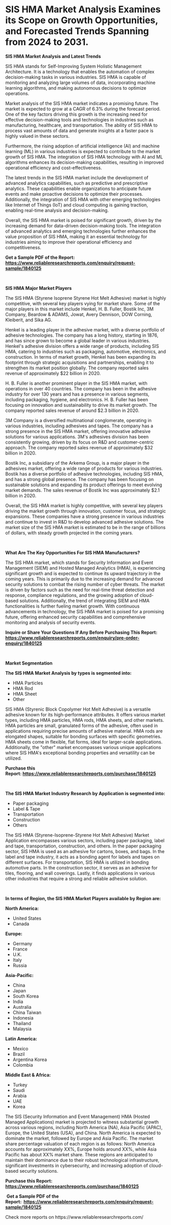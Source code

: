 <p><h1>SIS HMA Market Analysis Examines its Scope on Growth Opportunities, and Forecasted Trends Spanning from 2024 to 2031.</h1></p><p><strong>SIS HMA Market Analysis and Latest Trends</strong></p>
<p><p>SIS HMA stands for Self-Improving System Holistic Management Architecture. It is a technology that enables the automation of complex decision-making tasks in various industries. SIS HMA is capable of monitoring and analyzing large volumes of data, incorporating machine learning algorithms, and making autonomous decisions to optimize operations.</p><p>Market analysis of the SIS HMA market indicates a promising future. The market is expected to grow at a CAGR of 6.3% during the forecast period. One of the key factors driving this growth is the increasing need for effective decision-making tools and technologies in industries such as manufacturing, healthcare, and transportation. The ability of SIS HMA to process vast amounts of data and generate insights at a faster pace is highly valued in these sectors.</p><p>Furthermore, the rising adoption of artificial intelligence (AI) and machine learning (ML) in various industries is expected to contribute to the market growth of SIS HMA. The integration of SIS HMA technology with AI and ML algorithms enhances its decision-making capabilities, resulting in improved operational efficiency and cost-effectiveness.</p><p>The latest trends in the SIS HMA market include the development of advanced analytics capabilities, such as predictive and prescriptive analytics. These capabilities enable organizations to anticipate future events and make proactive decisions to optimize their processes. Additionally, the integration of SIS HMA with other emerging technologies like Internet of Things (IoT) and cloud computing is gaining traction, enabling real-time analysis and decision-making.</p><p>Overall, the SIS HMA market is poised for significant growth, driven by the increasing demand for data-driven decision-making tools. The integration of advanced analytics and emerging technologies further enhances the value proposition of SIS HMA, making it an essential technology for industries aiming to improve their operational efficiency and competitiveness.</p></p>
<p><strong>Get a Sample PDF of the Report:&nbsp; <a href="https://www.reliableresearchreports.com/enquiry/request-sample/1840125">https://www.reliableresearchreports.com/enquiry/request-sample/1840125</a></strong></p>
<p>&nbsp;</p>
<p><strong>SIS HMA Major Market Players</strong></p>
<p><p>The SIS HMA (Styrene Isoprene Styrene Hot Melt Adhesive) market is highly competitive, with several key players vying for market share. Some of the major players in this market include Henkel, H. B. Fuller, Bostik Inc, 3M Company, Beardow & ADAMS, Jowat, Avery Dennison, DOW Corning, Kleiberit, and Sika AG.</p><p>Henkel is a leading player in the adhesive market, with a diverse portfolio of adhesive technologies. The company has a long history, starting in 1876, and has since grown to become a global leader in various industries. Henkel's adhesive division offers a wide range of products, including SIS HMA, catering to industries such as packaging, automotive, electronics, and construction. In terms of market growth, Henkel has been expanding its footprint through strategic acquisitions and partnerships, enabling it to strengthen its market position globally. The company reported sales revenue of approximately $22 billion in 2020.</p><p>H. B. Fuller is another prominent player in the SIS HMA market, with operations in over 40 countries. The company has been in the adhesive industry for over 130 years and has a presence in various segments, including packaging, hygiene, and electronics. H. B. Fuller has been focusing on innovation and sustainability to drive its market growth. The company reported sales revenue of around $2.3 billion in 2020.</p><p>3M Company is a diversified multinational conglomerate, operating in various industries, including adhesives and tapes. The company has a strong presence in the SIS HMA market, offering innovative adhesive solutions for various applications. 3M's adhesives division has been consistently growing, driven by its focus on R&D and customer-centric approach. The company reported sales revenue of approximately $32 billion in 2020.</p><p>Bostik Inc, a subsidiary of the Arkema Group, is a major player in the adhesives market, offering a wide range of products for various industries. Bostik has a diverse portfolio of adhesive technologies, including SIS HMA, and has a strong global presence. The company has been focusing on sustainable solutions and expanding its product offerings to meet evolving market demands. The sales revenue of Bostik Inc was approximately $2.1 billion in 2020.</p><p>Overall, the SIS HMA market is highly competitive, with several key players driving the market growth through innovation, customer focus, and strategic expansions. These companies have a strong presence in various industries and continue to invest in R&D to develop advanced adhesive solutions. The market size of the SIS HMA market is estimated to be in the range of billions of dollars, with steady growth projected in the coming years.</p></p>
<p>&nbsp;</p>
<p><strong>What Are The Key Opportunities For SIS HMA Manufacturers?</strong></p>
<p><p>The SIS HMA market, which stands for Security Information and Event Management (SIEM) and Hosted Managed Analytics (HMA), is experiencing significant growth and is expected to continue its upward trajectory in the coming years. This is primarily due to the increasing demand for advanced security solutions to combat the rising number of cyber threats. The market is driven by factors such as the need for real-time threat detection and response, compliance regulations, and the growing adoption of cloud-based solutions. Additionally, the trend of integrating SIEM and HMA functionalities is further fueling market growth. With continuous advancements in technology, the SIS HMA market is poised for a promising future, offering enhanced security capabilities and comprehensive monitoring and analysis of security events.</p></p>
<p><strong>Inquire or Share Your Questions If Any Before Purchasing This Report: <a href="https://www.reliableresearchreports.com/enquiry/pre-order-enquiry/1840125">https://www.reliableresearchreports.com/enquiry/pre-order-enquiry/1840125</a></strong></p>
<p>&nbsp;</p>
<p><strong>Market Segmentation</strong></p>
<p><strong>The SIS HMA Market Analysis by types is segmented into:</strong></p>
<p><ul><li>HMA Particles</li><li>HMA Rod</li><li>HMA Sheet</li><li>Other</li></ul></p>
<p><p>SIS HMA (Styrenic Block Copolymer Hot Melt Adhesive) is a versatile adhesive known for its high-performance attributes. It offers various market types, including HMA particles, HMA rods, HMA sheets, and other markets. HMA particles are small, granulated forms of the adhesive, often used in applications requiring precise amounts of adhesive material. HMA rods are elongated shapes, suitable for bonding surfaces with specific geometries. HMA sheets come in flexible, flat forms, ideal for larger-scale applications. Additionally, the "other" market encompasses various unique applications where SIS HMA's exceptional bonding properties and versatility can be utilized.</p></p>
<p><strong>Purchase this Report:&nbsp;<a href="https://www.reliableresearchreports.com/purchase/1840125">https://www.reliableresearchreports.com/purchase/1840125</a></strong></p>
<p>&nbsp;</p>
<p><strong>The SIS HMA Market Industry Research by Application is segmented into:</strong></p>
<p><ul><li>Paper packaging</li><li>Label & Tape</li><li>Transportation</li><li>Construction</li><li>Others</li></ul></p>
<p><p>The SIS HMA (Styrene-Isoprene-Styrene Hot Melt Adhesive) Market Application encompasses various sectors, including paper packaging, label and tape, transportation, construction, and others. In the paper packaging sector, SIS HMA is used as an adhesive for cartons, boxes, and bags. In the label and tape industry, it acts as a bonding agent for labels and tapes on different surfaces. For transportation, SIS HMA is utilized in bonding automotive parts. In the construction sector, it serves as an adhesive for tiles, flooring, and wall coverings. Lastly, it finds applications in various other industries that require a strong and reliable adhesive solution.</p></p>
<p>&nbsp;</p>
<p><strong>In terms of Region, the SIS HMA Market Players available by Region are:</strong></p>
<p>
    <p> <strong> North America: </strong>
        <ul>
            <li>United States</li>
            <li>Canada</li>
        </ul>
        </p> 
    <p> <strong> Europe: </strong>
        <ul>
            <li>Germany</li>
            <li>France</li>
            <li>U.K.</li>
            <li>Italy</li>
            <li>Russia</li>
        </ul>
        </p> 
    <p> <strong> Asia-Pacific: </strong>
        <ul>
            <li>China</li>
            <li>Japan</li>
            <li>South Korea</li>
            <li>India</li>
            <li>Australia</li>
            <li>China Taiwan</li>
            <li>Indonesia</li>
            <li>Thailand</li>
            <li>Malaysia</li>
        </ul>
        </p> 
    <p> <strong> Latin America: </strong>
        <ul>
            <li>Mexico</li>
            <li>Brazil</li>
            <li>Argentina Korea</li>
            <li>Colombia</li>
        </ul>
        </p> 
    <p> <strong> Middle East & Africa: </strong>
        <ul>
            <li>Turkey</li>
            <li>Saudi</li>
            <li>Arabia</li>
            <li>UAE</li>
            <li>Korea</li>
        </ul>
    </p>
    </p>
<p><p>The SIS (Security Information and Event Management) HMA (Hosted Managed Applications) market is projected to witness substantial growth across various regions, including North America (NA), Asia Pacific (APAC), Europe, the United States (USA), and China. North America is expected to dominate the market, followed by Europe and Asia Pacific. The market share percentage valuation of each region is as follows: North America accounts for approximately XX%, Europe holds around XX%, while Asia Pacific has about XX% market share. These regions are anticipated to maintain their dominance due to their robust technological infrastructure, significant investments in cybersecurity, and increasing adoption of cloud-based security solutions.</p></p>
<p><strong>Purchase this Report: <a href="https://www.reliableresearchreports.com/purchase/1840125">https://www.reliableresearchreports.com/purchase/1840125</a></strong></p>
<p>&nbsp;<strong>Get a Sample PDF of the Report:&nbsp;&nbsp;<a href="https://www.reliableresearchreports.com/enquiry/request-sample/1840125">https://www.reliableresearchreports.com/enquiry/request-sample/1840125</a></strong></p>
<p><strong></strong></p>
<p>Check more reports on https://www.reliableresearchreports.com/</p>